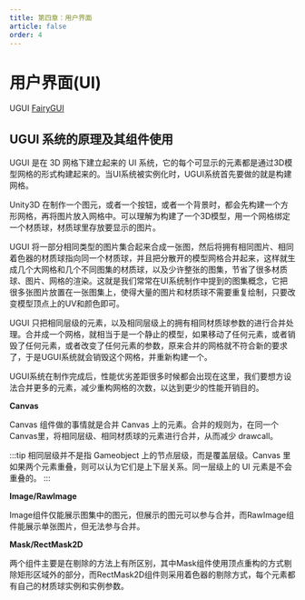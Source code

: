 ```yaml
---
title: 第四章：用户界面
article: false
order: 4
---
```


# 用户界面(UI)

UGUI [FairyGUI](https://fairygui.com/)

## UGUI 系统的原理及其组件使用

UGUI 是在 3D 网格下建立起来的 UI 系统，它的每个可显示的元素都是通过3D模型网格的形式构建起来的。当UI系统被实例化时，UGUI系统首先要做的就是构建网格。

Unity3D 在制作一个图元，或者一个按钮，或者一个背景时，都会先构建一个方形网格，再将图片放入网格中。可以理解为构建了一个3D模型，用一个网格绑定一个材质球，材质球里存放要显示的图片。

UGUI 将一部分相同类型的图片集合起来合成一张图，然后将拥有相同图片、相同着色器的材质球指向同一个材质球，并且把分散开的模型网格合并起来，这样就生成几个大网格和几个不同图集的材质球，以及少许整张的图集，节省了很多材质球、图片、网格的渲染。这就是我们常常在UI系统制作中提到的图集概念，它把很多张图片放置在一张图集上，使得大量的图片和材质球不需要重复绘制，只要改变模型顶点上的UV和颜色即可。

UGUI 只把相同层级的元素，以及相同层级上的拥有相同材质球参数的进行合并处理。合并成一个网格，就相当于是一个静止的模型，如果移动了任何元素，或者销毁了任何元素，或者改变了任何元素的参数，原来合并的网格就不符合新的要求了，于是UGUI系统就会销毁这个网格，并重新构建一个。

UGUI系统在制作完成后，性能优劣差距很多时候都会出现在这里，我们要想方设法合并更多的元素，减少重构网格的次数，以达到更少的性能开销目的。

**Canvas**

Canvas 组件做的事情就是合并 Canvas 上的元素。合并的规则为，在同一个Canvas里，将相同层级、相同材质球的元素进行合并，从而减少 drawcall。

:::tip
相同层级并不是指 Gameobject 上的节点层级，而是覆盖层级。Canvas 里如果两个元素重叠，则可以认为它们是上下层关系。同一层级上的 UI 元素是不会重叠的。
:::

**Image/RawImage**

Image组件仅能展示图集中的图元，但展示的图元可以参与合并，而RawImage组件能展示单张图片，但无法参与合并。

**Mask/RectMask2D**

两个组件主要是在剔除的方法上有所区别，其中Mask组件使用顶点重构的方式剔除矩形区域外的部分，而RectMask2D组件则采用着色器的剔除方式，每个元素都有自己的材质球实例和实例参数。